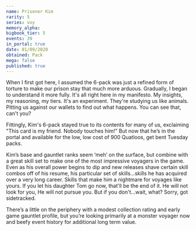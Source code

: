 ```yaml
---
name: Prisoner Kim
rarity: 5
series: voy
memory_alpha:
bigbook_tier: 5
events: 39
in_portal: true
date: 01/09/2020
obtained: Pack
mega: false
published: true
---
```


When I first got here, I assumed the 6-pack was just a refined form of torture to make our prison stay that much more arduous. Gradually, I began to understand it more fully. It's all right here in my manifesto. My insights, my reasoning, my tiers. It's an experiment. They're studying us like animals. Pitting us against our wallets to find out what happens. You can see that, can't you?

Fittingly, Kim's 6-pack stayed true to its contents for many of us, exclaiming "This card is my friend. Nobody touches him!" But now that he’s in the portal and available for the low, low cost of 900 Quatloos, get bent Tuesday packs.

Kim’s base and gauntlet ranks seem ‘meh’ on the surface, but combine with a great skill set to make one of the most impressive voyagers in the game. Even as his overall power begins to dip and new releases shave certain skill combos off of his resume, his particular set of skills…skills he has acquired over a very long career. Skills that make him a nightmare for voyages like yours. If you let his daughter Tom go now, that'll be the end of it. He will not look for you, He will not pursue you. But if you don't…wait, what? Sorry, got sidetracked.


There’s a little on the periphery with a modest collection rating and early game gauntlet profile, but you’re looking primarily at a monster voyager now and beefy event history for additional long term value.
